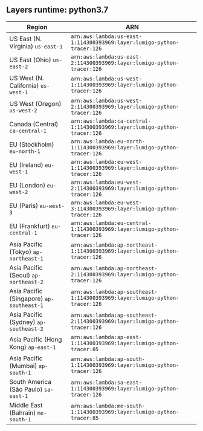 Layers runtime: python3.7
----
| Region | ARN |
| --- | --- |
|US East (N. Virginia)  `us-east-1`|`arn:aws:lambda:us-east-1:114300393969:layer:lumigo-python-tracer:126`|
|US East (Ohio)  `us-east-2`|`arn:aws:lambda:us-east-2:114300393969:layer:lumigo-python-tracer:126`|
|US West (N. California)  `us-west-1`|`arn:aws:lambda:us-west-1:114300393969:layer:lumigo-python-tracer:126`|
|US West (Oregon)  `us-west-2`|`arn:aws:lambda:us-west-2:114300393969:layer:lumigo-python-tracer:126`|
|Canada (Central)  `ca-central-1`|`arn:aws:lambda:ca-central-1:114300393969:layer:lumigo-python-tracer:126`|
|EU (Stockholm)  `eu-north-1`|`arn:aws:lambda:eu-north-1:114300393969:layer:lumigo-python-tracer:126`|
|EU (Ireland)  `eu-west-1`|`arn:aws:lambda:eu-west-1:114300393969:layer:lumigo-python-tracer:126`|
|EU (London)  `eu-west-2`|`arn:aws:lambda:eu-west-2:114300393969:layer:lumigo-python-tracer:126`|
|EU (Paris)  `eu-west-3`|`arn:aws:lambda:eu-west-3:114300393969:layer:lumigo-python-tracer:126`|
|EU (Frankfurt)  `eu-central-1`|`arn:aws:lambda:eu-central-1:114300393969:layer:lumigo-python-tracer:126`|
|Asia Pacific (Tokyo)  `ap-northeast-1`|`arn:aws:lambda:ap-northeast-1:114300393969:layer:lumigo-python-tracer:126`|
|Asia Pacific (Seoul)  `ap-northeast-2`|`arn:aws:lambda:ap-northeast-2:114300393969:layer:lumigo-python-tracer:126`|
|Asia Pacific (Singapore)  `ap-southeast-1`|`arn:aws:lambda:ap-southeast-1:114300393969:layer:lumigo-python-tracer:126`|
|Asia Pacific (Sydney)  `ap-southeast-2`|`arn:aws:lambda:ap-southeast-2:114300393969:layer:lumigo-python-tracer:126`|
|Asia Pacific (Hong Kong)  `ap-east-1`|`arn:aws:lambda:ap-east-1:114300393969:layer:lumigo-python-tracer:85`|
|Asia Pacific (Mumbai)  `ap-south-1`|`arn:aws:lambda:ap-south-1:114300393969:layer:lumigo-python-tracer:126`|
|South America (São Paulo)  `sa-east-1`|`arn:aws:lambda:sa-east-1:114300393969:layer:lumigo-python-tracer:126`|
|Middle East (Bahrain)  `me-south-1`|`arn:aws:lambda:me-south-1:114300393969:layer:lumigo-python-tracer:85`|
